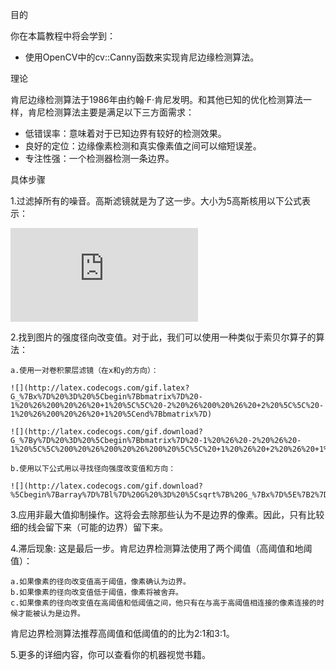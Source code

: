 目的

你在本篇教程中将会学到：

* 使用OpenCV中的cv::Canny函数来实现肯尼边缘检测算法。

理论

肯尼边缘检测算法于1986年由约翰·F·肯尼发明。和其他已知的优化检测算法一样，肯尼检测算法主要是满足以下三方面需求：

* 低错误率：意味着对于已知边界有较好的检测效果。
* 良好的定位：边缘像素检测和真实像素值之间可以缩短误差。
* 专注性强：一个检测器检测一条边界。

具体步骤

1.过滤掉所有的噪音。高斯滤镜就是为了这一步。大小为5高斯核用以下公式表示：

![](http://latex.codecogs.com/gif.latex?K%20%3D%20%5Cdfrac%7B1%7D%7B159%7D%5Cbegin%7Bbmatrix%7D%202%20%26%204%20%26%205%20%26%204%20%26%202%20%5C%5C%204%20%26%209%20%26%2012%20%26%209%20%26%204%20%5C%5C%205%20%26%2012%20%26%2015%20%26%2012%20%26%205%20%5C%5C%204%20%26%209%20%26%2012%20%26%209%20%26%204%20%5C%5C%202%20%26%204%20%26%205%20%26%204%20%26%202%20%5Cend%7Bbmatrix%7D)

2.找到图片的强度径向改变值。对于此，我们可以使用一种类似于索贝尔算子的算法：

    a.使用一对卷积蒙层滤镜（在x和y的方向）：

    ![](http://latex.codecogs.com/gif.latex?G_%7Bx%7D%20%3D%20%5Cbegin%7Bbmatrix%7D%20-1%20%26%200%20%26%20+1%20%5C%5C%20-2%20%26%200%20%26%20+2%20%5C%5C%20-1%20%26%200%20%26%20+1%20%5Cend%7Bbmatrix%7D)

    ![](http://latex.codecogs.com/gif.download?G_%7By%7D%20%3D%20%5Cbegin%7Bbmatrix%7D%20-1%20%26%20-2%20%26%20-1%20%5C%5C%200%20%26%200%20%26%200%20%5C%5C%20+1%20%26%20+2%20%26%20+1%20%5Cend%7Bbmatrix%7D)

    b.使用以下公式用以寻找径向强度改变值和方向：

    ![](http://latex.codecogs.com/gif.download?%5Cbegin%7Barray%7D%7Bl%7D%20G%20%3D%20%5Csqrt%7B%20G_%7Bx%7D%5E%7B2%7D%20+%20G_%7By%7D%5E%7B2%7D%20%7D%20%5C%5C%20%5Ctheta%20%3D%20%5Carctan%28%5Cdfrac%7B%20G_%7By%7D%20%7D%7B%20G_%7Bx%7D%20%7D%29%20%5Cend%7Barray%7D)

3.应用非最大值抑制操作。这将会去除那些认为不是边界的像素。因此，只有比较细的线会留下来（可能的边界）留下来。

4.滞后现象: 这是最后一步。肯尼边界检测算法使用了两个阈值（高阈值和地阈值）：

    a.如果像素的径向改变值高于阈值，像素确认为边界。
    b.如果像素的径向改变值低于阈值，像素将被舍弃。
    c.如果像素的径向改变值在高阈值和低阈值之间，他只有在与高于高阈值相连接的像素连接的时候才能被认为是边界。

肯尼边界检测算法推荐高阈值和低阈值的的比为2:1和3:1。

5.更多的详细内容，你可以查看你的机器视觉书籍。